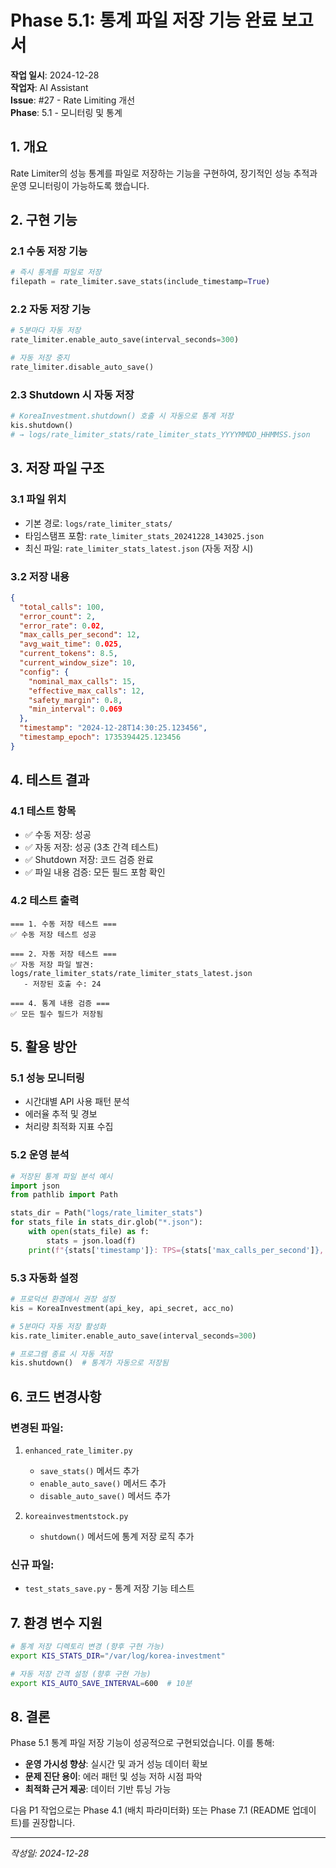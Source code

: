 # Phase 5.1: 통계 파일 저장 기능 완료 보고서

**작업 일시**: 2024-12-28  
**작업자**: AI Assistant  
**Issue**: #27 - Rate Limiting 개선  
**Phase**: 5.1 - 모니터링 및 통계

## 1. 개요

Rate Limiter의 성능 통계를 파일로 저장하는 기능을 구현하여, 장기적인 성능 추적과 운영 모니터링이 가능하도록 했습니다.

## 2. 구현 기능

### 2.1 수동 저장 기능
```python
# 즉시 통계를 파일로 저장
filepath = rate_limiter.save_stats(include_timestamp=True)
```

### 2.2 자동 저장 기능
```python
# 5분마다 자동 저장
rate_limiter.enable_auto_save(interval_seconds=300)

# 자동 저장 중지
rate_limiter.disable_auto_save()
```

### 2.3 Shutdown 시 자동 저장
```python
# KoreaInvestment.shutdown() 호출 시 자동으로 통계 저장
kis.shutdown()
# → logs/rate_limiter_stats/rate_limiter_stats_YYYYMMDD_HHMMSS.json
```

## 3. 저장 파일 구조

### 3.1 파일 위치
- 기본 경로: `logs/rate_limiter_stats/`
- 타임스탬프 포함: `rate_limiter_stats_20241228_143025.json`
- 최신 파일: `rate_limiter_stats_latest.json` (자동 저장 시)

### 3.2 저장 내용
```json
{
  "total_calls": 100,
  "error_count": 2,
  "error_rate": 0.02,
  "max_calls_per_second": 12,
  "avg_wait_time": 0.025,
  "current_tokens": 8.5,
  "current_window_size": 10,
  "config": {
    "nominal_max_calls": 15,
    "effective_max_calls": 12,
    "safety_margin": 0.8,
    "min_interval": 0.069
  },
  "timestamp": "2024-12-28T14:30:25.123456",
  "timestamp_epoch": 1735394425.123456
}
```

## 4. 테스트 결과

### 4.1 테스트 항목
- ✅ 수동 저장: 성공
- ✅ 자동 저장: 성공 (3초 간격 테스트)
- ✅ Shutdown 저장: 코드 검증 완료
- ✅ 파일 내용 검증: 모든 필드 포함 확인

### 4.2 테스트 출력
```
=== 1. 수동 저장 테스트 ===
✅ 수동 저장 테스트 성공

=== 2. 자동 저장 테스트 ===
✅ 자동 저장 파일 발견: logs/rate_limiter_stats/rate_limiter_stats_latest.json
   - 저장된 호출 수: 24

=== 4. 통계 내용 검증 ===
✅ 모든 필수 필드가 저장됨
```

## 5. 활용 방안

### 5.1 성능 모니터링
- 시간대별 API 사용 패턴 분석
- 에러율 추적 및 경보
- 처리량 최적화 지표 수집

### 5.2 운영 분석
```python
# 저장된 통계 파일 분석 예시
import json
from pathlib import Path

stats_dir = Path("logs/rate_limiter_stats")
for stats_file in stats_dir.glob("*.json"):
    with open(stats_file) as f:
        stats = json.load(f)
    print(f"{stats['timestamp']}: TPS={stats['max_calls_per_second']}, Error={stats['error_rate']:.1%}")
```

### 5.3 자동화 설정
```python
# 프로덕션 환경에서 권장 설정
kis = KoreaInvestment(api_key, api_secret, acc_no)

# 5분마다 자동 저장 활성화
kis.rate_limiter.enable_auto_save(interval_seconds=300)

# 프로그램 종료 시 자동 저장
kis.shutdown()  # 통계가 자동으로 저장됨
```

## 6. 코드 변경사항

### 변경된 파일:
1. `enhanced_rate_limiter.py`
   - `save_stats()` 메서드 추가
   - `enable_auto_save()` 메서드 추가
   - `disable_auto_save()` 메서드 추가

2. `koreainvestmentstock.py`
   - `shutdown()` 메서드에 통계 저장 로직 추가

### 신규 파일:
- `test_stats_save.py` - 통계 저장 기능 테스트

## 7. 환경 변수 지원

```bash
# 통계 저장 디렉토리 변경 (향후 구현 가능)
export KIS_STATS_DIR="/var/log/korea-investment"

# 자동 저장 간격 설정 (향후 구현 가능)
export KIS_AUTO_SAVE_INTERVAL=600  # 10분
```

## 8. 결론

Phase 5.1 통계 파일 저장 기능이 성공적으로 구현되었습니다. 이를 통해:

- **운영 가시성 향상**: 실시간 및 과거 성능 데이터 확보
- **문제 진단 용이**: 에러 패턴 및 성능 저하 시점 파악
- **최적화 근거 제공**: 데이터 기반 튜닝 가능

다음 P1 작업으로는 Phase 4.1 (배치 파라미터화) 또는 Phase 7.1 (README 업데이트)를 권장합니다.

---
_작성일: 2024-12-28_ 